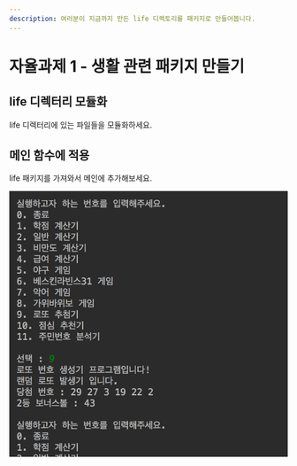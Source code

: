 ```yaml
---
description: 여러분이 지금까지 만든 life 디렉토리를 패키지로 만들어봅니다.
---
```


# 자율과제 1 - 생활 관련 패키지 만들기

## life 디렉터리 모듈화 

life 디렉터리에 있는 파일들을 모듈화하세요.

## 메인 함수에 적용 

life 패키지를 가져와서 메인에 추가해보세요.

![&#xC644;&#xC131;&#xB41C; &#xD504;&#xB85C;&#xADF8;&#xB7A8;](../../.gitbook/assets/image%20%2864%29.png)

